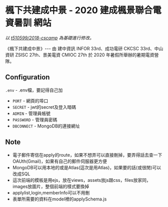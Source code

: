 # 楓下共建成中景 - 2020 建成楓景聯合電資暑訓 網站
*以 [t510599/2018-cscamp](https://github.com/t510599/2018-cscamp.git) 為基礎進行修改。*

《楓下共建成中景》--- 由 建中資訊 INFOR 33rd、成功電研 CKCSC 33rd、中山資研 ZSISC 27th、景美電資 CMIOC 27th 於 2020 年暑假所舉辦的暑期電資營隊。  

<!-- [Official Site](https://cscamp.codes/2018) -->

<!-- ## To start
```bash
# clone the repo
git clone https://github.com/t510599/2018-cscamp
# go into repo directory
cd 2018-cscamp
# install dependencies
npm install
# start server
node app.js/nodemon app.js
``` -->
## Configuration
`.env` - .env檔，要記得自己加
* `PORT` - 網頁的埠口
* `SECRET` - jwt的secret及登入暗碼
* `ADMIN` - 管理員帳號
* `PASSWORD` - 管理員密碼
* `DBCONNECT` - MongoDB的連接網址

## Note
* 電子郵件寄信在apply的route，如果不想弄可以直接刪掉，要弄得話去查一下OAUth(Gmail)，如果有自己的郵件伺服器更方便
* MongoDB可以用本地的或是Atlas(這次是用Atlas)，如果要的話(或很閒)可以改成SQL
* 這次前端的模板是用ejs，放在views，assets放js跟css，files放家同，images放圖片，整個前端的樣式要換掉
* applylist,login,memberInfo可以不用刪
* 表單所需要的資料在model裡的applySchema.js


